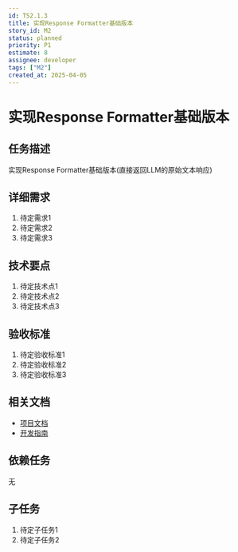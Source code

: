 ```yaml
---
id: TS2.1.3
title: 实现Response Formatter基础版本
story_id: M2
status: planned
priority: P1
estimate: 8
assignee: developer
tags: ["M2"]
created_at: 2025-04-05
---
```


# 实现Response Formatter基础版本

## 任务描述

实现Response Formatter基础版本(直接返回LLM的原始文本响应)

## 详细需求

1. 待定需求1
2. 待定需求2
3. 待定需求3

## 技术要点

1. 待定技术点1
2. 待定技术点2
3. 待定技术点3

## 验收标准

1. 待定验收标准1
2. 待定验收标准2
3. 待定验收标准3

## 相关文档

- [项目文档](../../../docs/README.md)
- [开发指南](../../../docs/development.md)

## 依赖任务

无

## 子任务

1. 待定子任务1
2. 待定子任务2
